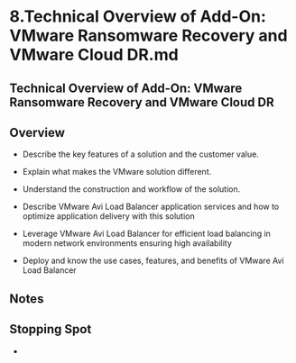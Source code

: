 # 8.Technical Overview of Add-On: VMware Ransomware Recovery and VMware Cloud DR.md

## Technical Overview of Add-On: VMware Ransomware Recovery and VMware Cloud DR

## Overview
- Describe the key features of a solution and the customer value.
- Explain what makes the VMware solution different.
- Understand the construction and workflow of the solution.

- Describe VMware Avi Load Balancer application services and how to optimize application delivery with this solution
- Leverage VMware Avi Load Balancer for efficient load balancing in modern network environments ensuring high availability
- Deploy and know the use cases, features, and benefits of VMware Avi Load Balancer


## Notes






## Stopping Spot
- 